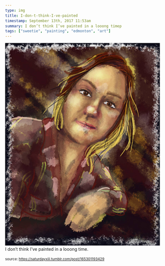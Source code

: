 ```yaml
---
type: img
title: I-don-t-think-I-ve-painted
timestamp: September 13th, 2017 11:53am
summary: I don’t think I’ve painted in a looong timep 
tags: ["sweetie", "painting", "edmonton", "art"]
---
```

<img src="../media/165301193429.jpg"/>
                                                                                          <div class="caption">
I don’t think I’ve painted in a looong time.
 
                                    
                
                
                
                
                                
<small>source: https://saturdayxiii.tumblr.com/post/165301193429</small>